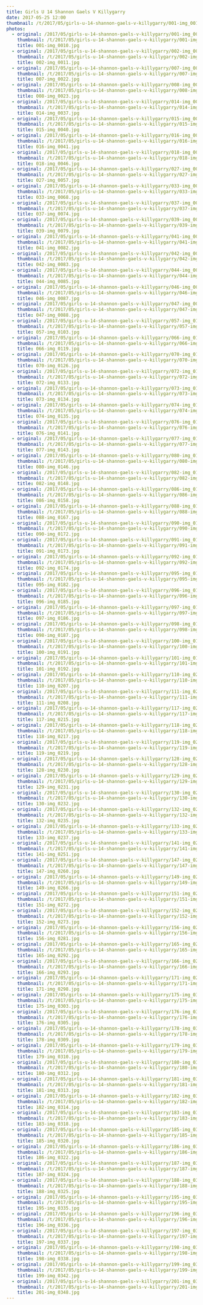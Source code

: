 ```yaml
---
title: Girls U 14 Shannon Gaels V Killygarry
date: 2017-05-25 12:00
thumbnail: /t/2017/05/girls-u-14-shannon-gaels-v-killygarry/001-img_0010.jpg
photos:
  - original: /2017/05/girls-u-14-shannon-gaels-v-killygarry/001-img_0010.jpg
    thumbnail: /t/2017/05/girls-u-14-shannon-gaels-v-killygarry/001-img_0010.jpg
    title: 001-img_0010.jpg
  - original: /2017/05/girls-u-14-shannon-gaels-v-killygarry/002-img_0011.jpg
    thumbnail: /t/2017/05/girls-u-14-shannon-gaels-v-killygarry/002-img_0011.jpg
    title: 002-img_0011.jpg
  - original: /2017/05/girls-u-14-shannon-gaels-v-killygarry/007-img_0022.jpg
    thumbnail: /t/2017/05/girls-u-14-shannon-gaels-v-killygarry/007-img_0022.jpg
    title: 007-img_0022.jpg
  - original: /2017/05/girls-u-14-shannon-gaels-v-killygarry/008-img_0023.jpg
    thumbnail: /t/2017/05/girls-u-14-shannon-gaels-v-killygarry/008-img_0023.jpg
    title: 008-img_0023.jpg
  - original: /2017/05/girls-u-14-shannon-gaels-v-killygarry/014-img_0037.jpg
    thumbnail: /t/2017/05/girls-u-14-shannon-gaels-v-killygarry/014-img_0037.jpg
    title: 014-img_0037.jpg
  - original: /2017/05/girls-u-14-shannon-gaels-v-killygarry/015-img_0040.jpg
    thumbnail: /t/2017/05/girls-u-14-shannon-gaels-v-killygarry/015-img_0040.jpg
    title: 015-img_0040.jpg
  - original: /2017/05/girls-u-14-shannon-gaels-v-killygarry/016-img_0041.jpg
    thumbnail: /t/2017/05/girls-u-14-shannon-gaels-v-killygarry/016-img_0041.jpg
    title: 016-img_0041.jpg
  - original: /2017/05/girls-u-14-shannon-gaels-v-killygarry/018-img_0046.jpg
    thumbnail: /t/2017/05/girls-u-14-shannon-gaels-v-killygarry/018-img_0046.jpg
    title: 018-img_0046.jpg
  - original: /2017/05/girls-u-14-shannon-gaels-v-killygarry/027-img_0057.jpg
    thumbnail: /t/2017/05/girls-u-14-shannon-gaels-v-killygarry/027-img_0057.jpg
    title: 027-img_0057.jpg
  - original: /2017/05/girls-u-14-shannon-gaels-v-killygarry/033-img_0068.jpg
    thumbnail: /t/2017/05/girls-u-14-shannon-gaels-v-killygarry/033-img_0068.jpg
    title: 033-img_0068.jpg
  - original: /2017/05/girls-u-14-shannon-gaels-v-killygarry/037-img_0074.jpg
    thumbnail: /t/2017/05/girls-u-14-shannon-gaels-v-killygarry/037-img_0074.jpg
    title: 037-img_0074.jpg
  - original: /2017/05/girls-u-14-shannon-gaels-v-killygarry/039-img_0079.jpg
    thumbnail: /t/2017/05/girls-u-14-shannon-gaels-v-killygarry/039-img_0079.jpg
    title: 039-img_0079.jpg
  - original: /2017/05/girls-u-14-shannon-gaels-v-killygarry/041-img_0082.jpg
    thumbnail: /t/2017/05/girls-u-14-shannon-gaels-v-killygarry/041-img_0082.jpg
    title: 041-img_0082.jpg
  - original: /2017/05/girls-u-14-shannon-gaels-v-killygarry/042-img_0083.jpg
    thumbnail: /t/2017/05/girls-u-14-shannon-gaels-v-killygarry/042-img_0083.jpg
    title: 042-img_0083.jpg
  - original: /2017/05/girls-u-14-shannon-gaels-v-killygarry/044-img_0085.jpg
    thumbnail: /t/2017/05/girls-u-14-shannon-gaels-v-killygarry/044-img_0085.jpg
    title: 044-img_0085.jpg
  - original: /2017/05/girls-u-14-shannon-gaels-v-killygarry/046-img_0087.jpg
    thumbnail: /t/2017/05/girls-u-14-shannon-gaels-v-killygarry/046-img_0087.jpg
    title: 046-img_0087.jpg
  - original: /2017/05/girls-u-14-shannon-gaels-v-killygarry/047-img_0088.jpg
    thumbnail: /t/2017/05/girls-u-14-shannon-gaels-v-killygarry/047-img_0088.jpg
    title: 047-img_0088.jpg
  - original: /2017/05/girls-u-14-shannon-gaels-v-killygarry/057-img_0103.jpg
    thumbnail: /t/2017/05/girls-u-14-shannon-gaels-v-killygarry/057-img_0103.jpg
    title: 057-img_0103.jpg
  - original: /2017/05/girls-u-14-shannon-gaels-v-killygarry/066-img_0119.jpg
    thumbnail: /t/2017/05/girls-u-14-shannon-gaels-v-killygarry/066-img_0119.jpg
    title: 066-img_0119.jpg
  - original: /2017/05/girls-u-14-shannon-gaels-v-killygarry/070-img_0126.jpg
    thumbnail: /t/2017/05/girls-u-14-shannon-gaels-v-killygarry/070-img_0126.jpg
    title: 070-img_0126.jpg
  - original: /2017/05/girls-u-14-shannon-gaels-v-killygarry/072-img_0133.jpg
    thumbnail: /t/2017/05/girls-u-14-shannon-gaels-v-killygarry/072-img_0133.jpg
    title: 072-img_0133.jpg
  - original: /2017/05/girls-u-14-shannon-gaels-v-killygarry/073-img_0134.jpg
    thumbnail: /t/2017/05/girls-u-14-shannon-gaels-v-killygarry/073-img_0134.jpg
    title: 073-img_0134.jpg
  - original: /2017/05/girls-u-14-shannon-gaels-v-killygarry/074-img_0135.jpg
    thumbnail: /t/2017/05/girls-u-14-shannon-gaels-v-killygarry/074-img_0135.jpg
    title: 074-img_0135.jpg
  - original: /2017/05/girls-u-14-shannon-gaels-v-killygarry/076-img_0141.jpg
    thumbnail: /t/2017/05/girls-u-14-shannon-gaels-v-killygarry/076-img_0141.jpg
    title: 076-img_0141.jpg
  - original: /2017/05/girls-u-14-shannon-gaels-v-killygarry/077-img_0143.jpg
    thumbnail: /t/2017/05/girls-u-14-shannon-gaels-v-killygarry/077-img_0143.jpg
    title: 077-img_0143.jpg
  - original: /2017/05/girls-u-14-shannon-gaels-v-killygarry/080-img_0146.jpg
    thumbnail: /t/2017/05/girls-u-14-shannon-gaels-v-killygarry/080-img_0146.jpg
    title: 080-img_0146.jpg
  - original: /2017/05/girls-u-14-shannon-gaels-v-killygarry/082-img_0148.jpg
    thumbnail: /t/2017/05/girls-u-14-shannon-gaels-v-killygarry/082-img_0148.jpg
    title: 082-img_0148.jpg
  - original: /2017/05/girls-u-14-shannon-gaels-v-killygarry/086-img_0158.jpg
    thumbnail: /t/2017/05/girls-u-14-shannon-gaels-v-killygarry/086-img_0158.jpg
    title: 086-img_0158.jpg
  - original: /2017/05/girls-u-14-shannon-gaels-v-killygarry/088-img_0167.jpg
    thumbnail: /t/2017/05/girls-u-14-shannon-gaels-v-killygarry/088-img_0167.jpg
    title: 088-img_0167.jpg
  - original: /2017/05/girls-u-14-shannon-gaels-v-killygarry/090-img_0172.jpg
    thumbnail: /t/2017/05/girls-u-14-shannon-gaels-v-killygarry/090-img_0172.jpg
    title: 090-img_0172.jpg
  - original: /2017/05/girls-u-14-shannon-gaels-v-killygarry/091-img_0173.jpg
    thumbnail: /t/2017/05/girls-u-14-shannon-gaels-v-killygarry/091-img_0173.jpg
    title: 091-img_0173.jpg
  - original: /2017/05/girls-u-14-shannon-gaels-v-killygarry/092-img_0174.jpg
    thumbnail: /t/2017/05/girls-u-14-shannon-gaels-v-killygarry/092-img_0174.jpg
    title: 092-img_0174.jpg
  - original: /2017/05/girls-u-14-shannon-gaels-v-killygarry/095-img_0182.jpg
    thumbnail: /t/2017/05/girls-u-14-shannon-gaels-v-killygarry/095-img_0182.jpg
    title: 095-img_0182.jpg
  - original: /2017/05/girls-u-14-shannon-gaels-v-killygarry/096-img_0185.jpg
    thumbnail: /t/2017/05/girls-u-14-shannon-gaels-v-killygarry/096-img_0185.jpg
    title: 096-img_0185.jpg
  - original: /2017/05/girls-u-14-shannon-gaels-v-killygarry/097-img_0186.jpg
    thumbnail: /t/2017/05/girls-u-14-shannon-gaels-v-killygarry/097-img_0186.jpg
    title: 097-img_0186.jpg
  - original: /2017/05/girls-u-14-shannon-gaels-v-killygarry/098-img_0187.jpg
    thumbnail: /t/2017/05/girls-u-14-shannon-gaels-v-killygarry/098-img_0187.jpg
    title: 098-img_0187.jpg
  - original: /2017/05/girls-u-14-shannon-gaels-v-killygarry/100-img_0191.jpg
    thumbnail: /t/2017/05/girls-u-14-shannon-gaels-v-killygarry/100-img_0191.jpg
    title: 100-img_0191.jpg
  - original: /2017/05/girls-u-14-shannon-gaels-v-killygarry/101-img_0192.jpg
    thumbnail: /t/2017/05/girls-u-14-shannon-gaels-v-killygarry/101-img_0192.jpg
    title: 101-img_0192.jpg
  - original: /2017/05/girls-u-14-shannon-gaels-v-killygarry/110-img_0207.jpg
    thumbnail: /t/2017/05/girls-u-14-shannon-gaels-v-killygarry/110-img_0207.jpg
    title: 110-img_0207.jpg
  - original: /2017/05/girls-u-14-shannon-gaels-v-killygarry/111-img_0208.jpg
    thumbnail: /t/2017/05/girls-u-14-shannon-gaels-v-killygarry/111-img_0208.jpg
    title: 111-img_0208.jpg
  - original: /2017/05/girls-u-14-shannon-gaels-v-killygarry/117-img_0215.jpg
    thumbnail: /t/2017/05/girls-u-14-shannon-gaels-v-killygarry/117-img_0215.jpg
    title: 117-img_0215.jpg
  - original: /2017/05/girls-u-14-shannon-gaels-v-killygarry/118-img_0217.jpg
    thumbnail: /t/2017/05/girls-u-14-shannon-gaels-v-killygarry/118-img_0217.jpg
    title: 118-img_0217.jpg
  - original: /2017/05/girls-u-14-shannon-gaels-v-killygarry/119-img_0219.jpg
    thumbnail: /t/2017/05/girls-u-14-shannon-gaels-v-killygarry/119-img_0219.jpg
    title: 119-img_0219.jpg
  - original: /2017/05/girls-u-14-shannon-gaels-v-killygarry/128-img_0230.jpg
    thumbnail: /t/2017/05/girls-u-14-shannon-gaels-v-killygarry/128-img_0230.jpg
    title: 128-img_0230.jpg
  - original: /2017/05/girls-u-14-shannon-gaels-v-killygarry/129-img_0231.jpg
    thumbnail: /t/2017/05/girls-u-14-shannon-gaels-v-killygarry/129-img_0231.jpg
    title: 129-img_0231.jpg
  - original: /2017/05/girls-u-14-shannon-gaels-v-killygarry/130-img_0232.jpg
    thumbnail: /t/2017/05/girls-u-14-shannon-gaels-v-killygarry/130-img_0232.jpg
    title: 130-img_0232.jpg
  - original: /2017/05/girls-u-14-shannon-gaels-v-killygarry/132-img_0235.jpg
    thumbnail: /t/2017/05/girls-u-14-shannon-gaels-v-killygarry/132-img_0235.jpg
    title: 132-img_0235.jpg
  - original: /2017/05/girls-u-14-shannon-gaels-v-killygarry/133-img_0237.jpg
    thumbnail: /t/2017/05/girls-u-14-shannon-gaels-v-killygarry/133-img_0237.jpg
    title: 133-img_0237.jpg
  - original: /2017/05/girls-u-14-shannon-gaels-v-killygarry/141-img_0251.jpg
    thumbnail: /t/2017/05/girls-u-14-shannon-gaels-v-killygarry/141-img_0251.jpg
    title: 141-img_0251.jpg
  - original: /2017/05/girls-u-14-shannon-gaels-v-killygarry/147-img_0260.jpg
    thumbnail: /t/2017/05/girls-u-14-shannon-gaels-v-killygarry/147-img_0260.jpg
    title: 147-img_0260.jpg
  - original: /2017/05/girls-u-14-shannon-gaels-v-killygarry/149-img_0266.jpg
    thumbnail: /t/2017/05/girls-u-14-shannon-gaels-v-killygarry/149-img_0266.jpg
    title: 149-img_0266.jpg
  - original: /2017/05/girls-u-14-shannon-gaels-v-killygarry/151-img_0272.jpg
    thumbnail: /t/2017/05/girls-u-14-shannon-gaels-v-killygarry/151-img_0272.jpg
    title: 151-img_0272.jpg
  - original: /2017/05/girls-u-14-shannon-gaels-v-killygarry/152-img_0273.jpg
    thumbnail: /t/2017/05/girls-u-14-shannon-gaels-v-killygarry/152-img_0273.jpg
    title: 152-img_0273.jpg
  - original: /2017/05/girls-u-14-shannon-gaels-v-killygarry/156-img_0281.jpg
    thumbnail: /t/2017/05/girls-u-14-shannon-gaels-v-killygarry/156-img_0281.jpg
    title: 156-img_0281.jpg
  - original: /2017/05/girls-u-14-shannon-gaels-v-killygarry/165-img_0292.jpg
    thumbnail: /t/2017/05/girls-u-14-shannon-gaels-v-killygarry/165-img_0292.jpg
    title: 165-img_0292.jpg
  - original: /2017/05/girls-u-14-shannon-gaels-v-killygarry/166-img_0293.jpg
    thumbnail: /t/2017/05/girls-u-14-shannon-gaels-v-killygarry/166-img_0293.jpg
    title: 166-img_0293.jpg
  - original: /2017/05/girls-u-14-shannon-gaels-v-killygarry/171-img_0298.jpg
    thumbnail: /t/2017/05/girls-u-14-shannon-gaels-v-killygarry/171-img_0298.jpg
    title: 171-img_0298.jpg
  - original: /2017/05/girls-u-14-shannon-gaels-v-killygarry/175-img_0303.jpg
    thumbnail: /t/2017/05/girls-u-14-shannon-gaels-v-killygarry/175-img_0303.jpg
    title: 175-img_0303.jpg
  - original: /2017/05/girls-u-14-shannon-gaels-v-killygarry/176-img_0305.jpg
    thumbnail: /t/2017/05/girls-u-14-shannon-gaels-v-killygarry/176-img_0305.jpg
    title: 176-img_0305.jpg
  - original: /2017/05/girls-u-14-shannon-gaels-v-killygarry/178-img_0309.jpg
    thumbnail: /t/2017/05/girls-u-14-shannon-gaels-v-killygarry/178-img_0309.jpg
    title: 178-img_0309.jpg
  - original: /2017/05/girls-u-14-shannon-gaels-v-killygarry/179-img_0310.jpg
    thumbnail: /t/2017/05/girls-u-14-shannon-gaels-v-killygarry/179-img_0310.jpg
    title: 179-img_0310.jpg
  - original: /2017/05/girls-u-14-shannon-gaels-v-killygarry/180-img_0312.jpg
    thumbnail: /t/2017/05/girls-u-14-shannon-gaels-v-killygarry/180-img_0312.jpg
    title: 180-img_0312.jpg
  - original: /2017/05/girls-u-14-shannon-gaels-v-killygarry/181-img_0313.jpg
    thumbnail: /t/2017/05/girls-u-14-shannon-gaels-v-killygarry/181-img_0313.jpg
    title: 181-img_0313.jpg
  - original: /2017/05/girls-u-14-shannon-gaels-v-killygarry/182-img_0314.jpg
    thumbnail: /t/2017/05/girls-u-14-shannon-gaels-v-killygarry/182-img_0314.jpg
    title: 182-img_0314.jpg
  - original: /2017/05/girls-u-14-shannon-gaels-v-killygarry/183-img_0318.jpg
    thumbnail: /t/2017/05/girls-u-14-shannon-gaels-v-killygarry/183-img_0318.jpg
    title: 183-img_0318.jpg
  - original: /2017/05/girls-u-14-shannon-gaels-v-killygarry/185-img_0320.jpg
    thumbnail: /t/2017/05/girls-u-14-shannon-gaels-v-killygarry/185-img_0320.jpg
    title: 185-img_0320.jpg
  - original: /2017/05/girls-u-14-shannon-gaels-v-killygarry/186-img_0322.jpg
    thumbnail: /t/2017/05/girls-u-14-shannon-gaels-v-killygarry/186-img_0322.jpg
    title: 186-img_0322.jpg
  - original: /2017/05/girls-u-14-shannon-gaels-v-killygarry/187-img_0324.jpg
    thumbnail: /t/2017/05/girls-u-14-shannon-gaels-v-killygarry/187-img_0324.jpg
    title: 187-img_0324.jpg
  - original: /2017/05/girls-u-14-shannon-gaels-v-killygarry/188-img_0325.jpg
    thumbnail: /t/2017/05/girls-u-14-shannon-gaels-v-killygarry/188-img_0325.jpg
    title: 188-img_0325.jpg
  - original: /2017/05/girls-u-14-shannon-gaels-v-killygarry/195-img_0335.jpg
    thumbnail: /t/2017/05/girls-u-14-shannon-gaels-v-killygarry/195-img_0335.jpg
    title: 195-img_0335.jpg
  - original: /2017/05/girls-u-14-shannon-gaels-v-killygarry/196-img_0336.jpg
    thumbnail: /t/2017/05/girls-u-14-shannon-gaels-v-killygarry/196-img_0336.jpg
    title: 196-img_0336.jpg
  - original: /2017/05/girls-u-14-shannon-gaels-v-killygarry/197-img_0337.jpg
    thumbnail: /t/2017/05/girls-u-14-shannon-gaels-v-killygarry/197-img_0337.jpg
    title: 197-img_0337.jpg
  - original: /2017/05/girls-u-14-shannon-gaels-v-killygarry/198-img_0338.jpg
    thumbnail: /t/2017/05/girls-u-14-shannon-gaels-v-killygarry/198-img_0338.jpg
    title: 198-img_0338.jpg
  - original: /2017/05/girls-u-14-shannon-gaels-v-killygarry/199-img_0342.jpg
    thumbnail: /t/2017/05/girls-u-14-shannon-gaels-v-killygarry/199-img_0342.jpg
    title: 199-img_0342.jpg
  - original: /2017/05/girls-u-14-shannon-gaels-v-killygarry/201-img_0348.jpg
    thumbnail: /t/2017/05/girls-u-14-shannon-gaels-v-killygarry/201-img_0348.jpg
    title: 201-img_0348.jpg
---
```

